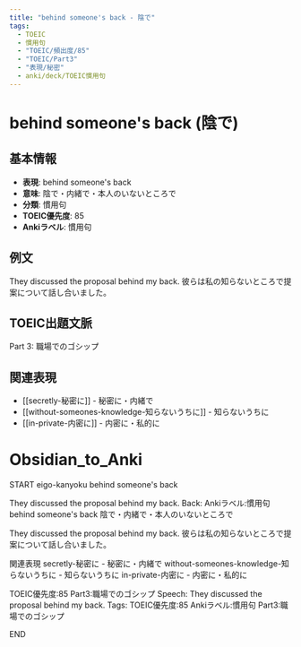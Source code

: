 ```yaml
---
title: "behind someone's back - 陰で"
tags:
  - TOEIC
  - 慣用句
  - "TOEIC/頻出度/85"
  - "TOEIC/Part3"
  - "表現/秘密"
  - anki/deck/TOEIC慣用句
---
```


# behind someone's back (陰で)

## 基本情報
- **表現**: behind someone's back
- **意味**: 陰で・内緒で・本人のいないところで
- **分類**: 慣用句
- **TOEIC優先度**: 85
- **Ankiラベル**: 慣用句

## 例文
They discussed the proposal behind my back.
彼らは私の知らないところで提案について話し合いました。

## TOEIC出題文脈
Part 3: 職場でのゴシップ

## 関連表現
- [[secretly-秘密に]] - 秘密に・内緒で
- [[without-someones-knowledge-知らないうちに]] - 知らないうちに
- [[in-private-内密に]] - 内密に・私的に

# Obsidian_to_Anki
START
eigo-kanyoku
behind someone's back

They discussed the proposal behind my back.
Back: 
Ankiラベル:慣用句
behind someone's back
陰で・内緒で・本人のいないところで

They discussed the proposal behind my back.
彼らは私の知らないところで提案について話し合いました。

関連表現
secretly-秘密に - 秘密に・内緒で
without-someones-knowledge-知らないうちに - 知らないうちに
in-private-内密に - 内密に・私的に

TOEIC優先度:85
Part3:職場でのゴシップ
Speech: They discussed the proposal behind my back.
Tags: TOEIC優先度:85 Ankiラベル:慣用句 Part3:職場でのゴシップ
<!--ID: 1751045633919-->
END
